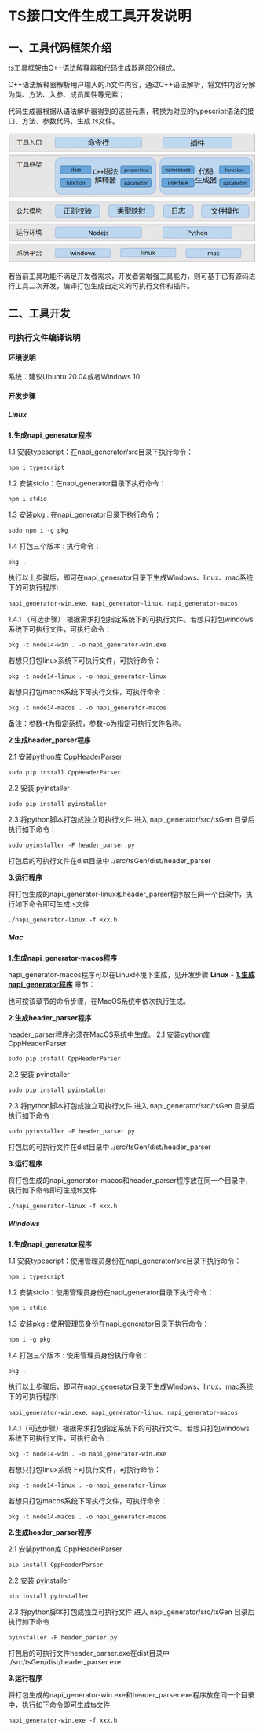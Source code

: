 # TS接口文件生成工具开发说明

## 一、工具代码框架介绍

ts工具框架由C++语法解释器和代码生成器两部分组成。

C++语法解释器解析用户输入的.h文件内容，通过C++语法解析，将文件内容分解为类、方法、入参、成员属性等元素；

代码生成器根据从语法解析器得到的这些元素，转换为对应的typescript语法的接口、方法、参数代码，生成.ts文件。

![](./figures/ts_framework.png)


若当前工具功能不满足开发者需求，开发者需增强工具能力，则可基于已有源码进行工具二次开发，编译打包生成自定义的可执行文件和插件。

## 二、工具开发

### 可执行文件编译说明

#### 环境说明

系统：建议Ubuntu 20.04或者Windows 10

#### 开发步骤

##### <span id="linux">Linux</span>

<span id="linux1">**1.生成napi_generator程序**</span>

1.1 安装typescript：在napi_generator/src目录下执行命令：

	npm i typescript

1.2 安装stdio：在napi_generator目录下执行命令：

	npm i stdio

1.3 安装pkg : 在napi_generator目录下执行命令：

	sudo npm i -g pkg

1.4 打包三个版本 : 执行命令：

	pkg .

执行以上步骤后，即可在napi_generator目录下生成Windows、linux、mac系统下的可执行程序:

	napi_generator-win.exe、napi_generator-linux、napi_generator-macos

1.4.1 （可选步骤） 根据需求打包指定系统下的可执行文件。若想只打包windows系统下可执行文件，可执行命令：

	pkg -t node14-win . -o napi_generator-win.exe

若想只打包linux系统下可执行文件，可执行命令：

	pkg -t node14-linux . -o napi_generator-linux

若想只打包macos系统下可执行文件，可执行命令：

	pkg -t node14-macos . -o napi_generator-macos

备注：参数-t为指定系统，参数-o为指定可执行文件名称。

**2 生成header_parser程序**

2.1 安装python库 CppHeaderParser

```
sudo pip install CppHeaderParser
```

2.2 安装 pyinstaller

```
sudo pip install pyinstaller
```

2.3 将python脚本打包成独立可执行文件
进入 napi_generator/src/tsGen 目录后执行如下命令：

```
sudo pyinstaller -F header_parser.py
```

打包后的可执行文件在dist目录中
./src/tsGen/dist/header_parser

**3.运行程序**

将打包生成的napi_generator-linux和header_parser程序放在同一个目录中，执行如下命令即可生成ts文件

```
./napi_generator-linux -f xxx.h
```



##### Mac

**1.生成napi_generator-macos程序**

napi_generator-macos程序可以在Linux环境下生成，见开发步骤 **Linux** - [**1.生成napi_generator程序**](#Linux1) 章节：

也可按该章节的命令步骤，在MacOS系统中依次执行生成。

**2.生成header_parser程序**

header_parser程序必须在MacOS系统中生成。
2.1 安装python库 CppHeaderParser

```
sudo pip install CppHeaderParser
```

2.2 安装 pyinstaller

```
sudo pip install pyinstaller
```

2.3 将python脚本打包成独立可执行文件
进入 napi_generator/src/tsGen 目录后执行如下命令：

```
sudo pyinstaller -F header_parser.py
```

打包后的可执行文件在dist目录中
./src/tsGen/dist/header_parser

**3.运行程序**

将打包生成的napi_generator-macos和header_parser程序放在同一个目录中，执行如下命令即可生成ts文件

```
./napi_generator-linux -f xxx.h
```




##### Windows

**1.生成napi_generator程序**

1.1 安装typescript：使用管理员身份在napi_generator/src目录下执行命令：

	npm i typescript

1.2 安装stdio：使用管理员身份在napi_generator目录下执行命令：

	npm i stdio

1.3 安装pkg : 使用管理员身份在napi_generator目录下执行命令：

	npm i -g pkg

1.4 打包三个版本 : 使用管理员身份执行命令：

	pkg .

执行以上步骤后，即可在napi_generator目录下生成Windows、linux、mac系统下的可执行程序:

	napi_generator-win.exe、napi_generator-linux、napi_generator-macos

1.4.1（可选步骤）根据需求打包指定系统下的可执行文件。若想只打包windows系统下可执行文件，可执行命令：

	pkg -t node14-win . -o napi_generator-win.exe

若想只打包linux系统下可执行文件，可执行命令：

	pkg -t node14-linux . -o napi_generator-linux

若想只打包macos系统下可执行文件，可执行命令：

	pkg -t node14-macos . -o napi_generator-macos

**2.生成header_parser程序**

2.1 安装python库 CppHeaderParser

```
pip install CppHeaderParser
```

2.2 安装 pyinstaller

```
pip install pyinstaller
```

2.3 将python脚本打包成独立可执行文件
进入 napi_generator/src/tsGen 目录后执行如下命令：

```
pyinstaller -F header_parser.py
```

打包后的可执行文件header_parser.exe在dist目录中
./src/tsGen/dist/header_parser.exe

**3.运行程序**

将打包生成的napi_generator-win.exe和header_parser.exe程序放在同一个目录中，执行如下命令即可生成ts文件

```
napi_generator-win.exe -f xxx.h
```
